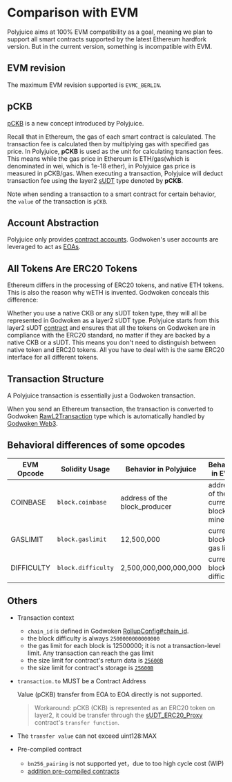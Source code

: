 # Comparison with EVM

Polyjuice aims at 100% EVM compatibility as a goal, meaning we plan to support all smart contracts supported by the latest Ethereum hardfork version. But in the current version, something is incompatible with EVM.

## EVM revision
The maximum EVM revision supported is `EVMC_BERLIN`.

## pCKB

[pCKB](https://github.com/nervosnetwork/godwoken/blob/develop/docs/life_of_a_polyjuice_transaction.md#pckb) is a new concept introduced by Polyjuice.

Recall that in Ethereum, the gas of each smart contract is calculated. The transaction fee is calculated then by multiplying gas with specified gas price. In Polyjuice, **pCKB** is used as the unit for calculating transaction fees. This means while the gas price in Ethereum is ETH/gas(which is denominated in wei, which is 1e-18 ether), in Polyjuice gas price is measured in pCKB/gas. When executing a transaction, Polyjuice will deduct transaction fee using the layer2 [sUDT](https://github.com/nervosnetwork/rfcs/blob/master/rfcs/0025-simple-udt/0025-simple-udt.md) type denoted by **pCKB**.

Note when sending a transaction to a smart contract for certain behavior, the `value` of the transaction is `pCKB`.

## Account Abstraction

Polyjuice only provides [contract accounts](https://ethereum.org/en/glossary/#contract-account). Godwoken's user accounts are leveraged to act as [EOAs](https://ethereum.org/en/glossary/#eoa).

## All Tokens Are ERC20 Tokens

Ethereum differs in the processing of ERC20 tokens, and native ETH tokens. This is also the reason why wETH is invented. Godwoken conceals this difference:

Whether you use a native CKB or any sUDT token type, they will all be represented in Godwoken as a layer2 sUDT type. Polyjuice starts from this layer2 sUDT [contract](https://github.com/nervosnetwork/godwoken-polyjuice/blob/b9c3ad4/solidity/erc20/SudtERC20Proxy_UserDefinedDecimals.sol) and ensures that all the tokens on Godwoken are in compliance with the ERC20 standard, no matter if they are backed by a native CKB or a sUDT. This means you don't need to distinguish between native token and ERC20 tokens. All you have to deal with is the same ERC20 interface for all different tokens.

## Transaction Structure

A Polyjuice transaction is essentially just a Godwoken transaction.

When you send an Ethereum transaction, the transaction is converted to Godwoken [RawL2Transaction](https://github.com/nervosnetwork/godwoken/blob/v1.0.0-rc1/crates/types/schemas/godwoken.mol#L69-L74) type which is automatically handled by [Godwoken Web3](https://github.com/nervosnetwork/godwoken-web3/tree/v1.0.0-rc1).

## Behavioral differences of some opcodes

| EVM Opcode | Solidity Usage | Behavior in Polyjuice | Behavior in EVM |
| - | - | - | - |
| COINBASE | `block.coinbase` | address of the block_producer | address of the current block's miner |
| GASLIMIT | `block.gaslimit` | 12,500,000 | current block's gas limit |
| DIFFICULTY | `block.difficulty` | 2,500,000,000,000,000 | current block's difficulty |

## Others

* Transaction context
  * `chain_id` is defined in Godwoken [RollupConfig#chain_id](https://github.com/nervosnetwork/godwoken/blob/a099f2010b212355f5504a8d464b6b70d29640a5/crates/types/schemas/godwoken.mol#L64).
  * the block difficulty is always `2500000000000000`
  * the gas limit for each block is 12500000; it is not a transaction-level limit. Any transaction can reach the gas limit
  * the size limit for contract's return data is [`25600B`](https://github.com/nervosnetwork/godwoken-scripts/blob/31293d1/c/gw_def.h#L21-L22)
  * the size limit for contract's storage is [`25600B`](https://github.com/nervosnetwork/godwoken-scripts/blob/31293d1/c/gw_def.h#L21-L22)


* `transaction.to` MUST be a Contract Address

  Value (pCKB) transfer from EOA to EOA directly is not supported.
  > Workaround: pCKB (CKB) is represented as an ERC20 token on layer2, it could be transfer through the [sUDT_ERC20_Proxy](https://github.com/nervosnetwork/godwoken-polyjuice/blob/3f1ad5b/solidity/erc20/README.md) contract's `transfer function`.
* The `transfer value` can not exceed uint128:MAX

* Pre-compiled contract
  * `bn256_pairing` is not supported yet，due to too high cycle cost (WIP)
  * [addition pre-compiled contracts](Addition-Features.md)
